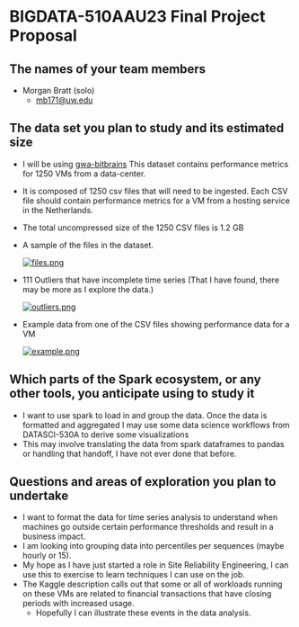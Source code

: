 # BIGDATA-510AAU23 Final Project Proposal #

## The names of your team members ##
- Morgan Bratt (solo)
  - mb171@uw.edu

## The data set you plan to study and its estimated size ##
- I will be using [gwa-bitbrains](https://www.kaggle.com/datasets/gauravdhamane/gwa-bitbrains) This dataset contains performance metrics for 1250 VMs from a data-center.
- It is composed of 1250 csv files that will need to be ingested.  Each CSV file should contain performance metrics for a VM from a hosting service in the Netherlands.
- The total uncompressed size of the 1250 CSV files is 1.2 GB  

- A sample of the files in the dataset.

    [![files.png](https://i.postimg.cc/7hFtvRJK/files.png)](https://postimg.cc/BPCBHMgF)

- 111 Outliers that have incomplete time series (That I have found, there may be more as I explore the data.)

    [![outliers.png](https://i.postimg.cc/GhtwYBCQ/outliers.png)](https://postimg.cc/MXCFJpXM)

- Example data from one of the CSV files showing performance data for a VM

    [![example.png](https://i.postimg.cc/DZtW3VnJ/example.png)](https://postimg.cc/sQ4f5NBs)

## Which parts of the Spark ecosystem, or any other tools, you anticipate using to study it ## 
- I want to use spark to load in and group the data.  Once the data is formatted and aggregated I may use some data science workflows from DATASCI-530A to derive some visualizations
- This may involve translating the data from spark dataframes to pandas or handling that handoff, I have not ever done that before.

## Questions and areas of exploration you plan to undertake ##
- I want to format the data for time series analysis to understand when machines go outside certain performance thresholds and result in a business impact.
- I am looking into grouping data into percentiles per sequences (maybe hourly or 15).
- My hope as I have just started a role in Site Reliability Engineering, I can use this to exercise to learn techniques I can use on the job.
- The Kaggle description calls out that some or all of workloads running on these VMs are related to financial transactions that have closing periods with increased usage.
  - Hopefully I can illustrate these events in the data analysis.





